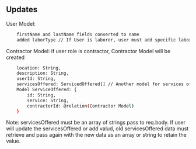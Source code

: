 ## Updates

User Model:

```bash
    firstName and lastName fields converted to name
    added laborType // If User is laborer, user must add specific laborType
```

Contractor Model: if user role is contractor, Contractor Model will be created

```bash
    location: String,
    description: String,
    userId: String,
    servicesOffered: ServicedOffered[] // Another model for services offered. Since we used sqlite.
    Model ServiceOffered: {
        id: String,
        service: String,
        contractorId: @relation(Contractor Model)
    }
```

Note: servicesOffered must be an array of strings pass to req.body. If user will update the servicesOffered or add valud, old servicesOffered data must retrieve and pass again with the new data as an array or string to retain the value.

